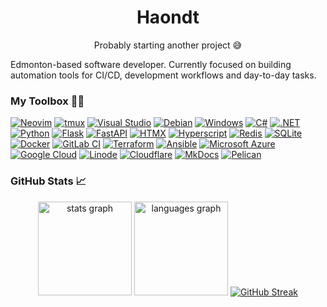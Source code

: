 <div align="center"> 
  <h1>Haondt</h1>
  <p>Probably starting another project 😅</p>
</div>

Edmonton-based software developer. Currently focused on building automation tools for CI/CD, development workflows and day-to-day tasks.

### My Toolbox 👷‍♂️

[![Neovim](https://img.shields.io/badge/Neovim-57A143?logo=neovim&logoColor=fff)](#)
[![tmux](https://img.shields.io/badge/tmux-1BB91F?logo=tmux&logoColor=fff)](#)
[![Visual Studio](https://custom-icon-badges.demolab.com/badge/Visual%20Studio-5C2D91.svg?&logo=visualstudio&logoColor=white)](#)
[![Debian](https://img.shields.io/badge/Debian-A81D33?logo=debian&logoColor=fff)](#)
[![Windows](https://custom-icon-badges.demolab.com/badge/Windows-0078D6?logo=windows11&logoColor=white)](#)
[![C#](https://custom-icon-badges.demolab.com/badge/C%23-%23239120.svg?logo=cshrp&logoColor=white)](#)
[![.NET](https://img.shields.io/badge/.NET-512BD4?logo=dotnet&logoColor=fff)](#)
[![Python](https://img.shields.io/badge/Python-3776AB?logo=python&logoColor=fff)](#)
[![Flask](https://img.shields.io/badge/Flask-000?logo=flask&logoColor=fff)](#)
[![FastAPI](https://img.shields.io/badge/FastAPI-009485.svg?logo=fastapi&logoColor=white)](#)
[![HTMX](https://img.shields.io/badge/HTMX-36C?logo=htmx&logoColor=fff)](#)
[![Hyperscript](https://img.shields.io/badge/Hyperscript-36C?logo=htmx&logoColor=fff)](#)
[![Redis](https://img.shields.io/badge/Redis-%23DD0031.svg?logo=redis&logoColor=white)](#)
[![SQLite](https://img.shields.io/badge/SQLite-%2307405e.svg?logo=sqlite&logoColor=white)](#)
[![Docker](https://img.shields.io/badge/Docker-2496ED?logo=docker&logoColor=fff)](#)
[![GitLab CI](https://img.shields.io/badge/GitLab%20CI-FC6D26?logo=gitlab&logoColor=fff)](#)
[![Terraform](https://img.shields.io/badge/Terraform-844FBA?logo=terraform&logoColor=fff)](#)
[![Ansible](https://img.shields.io/badge/ansible-%231A1918.svg?logo=ansible&logoColor=white)](#)
[![Microsoft Azure](https://custom-icon-badges.demolab.com/badge/Microsoft%20Azure-0089D6?logo=msazure&logoColor=white)](#)
[![Google Cloud](https://img.shields.io/badge/Google%20Cloud-%234285F4.svg?logo=google-cloud&logoColor=white)](#)
[![Linode](https://img.shields.io/badge/linode-00A95C?logo=linode&logoColor=white)](#)
[![Cloudflare](https://img.shields.io/badge/Cloudflare-F38020?logo=Cloudflare&logoColor=white)](#)
[![MkDocs](https://img.shields.io/badge/MkDocs-526CFE?logo=materialformkdocs&logoColor=fff)](#)
[![Pelican](https://img.shields.io/badge/Pelican-14A0C4?logo=pelican&logoColor=fff)](#)


### GitHub Stats 📈
  <div align="center">
  <img src="https://github-readme-stats.vercel.app/api?hide_title=false&hide_rank=false&show_icons=true&include_all_commits=true&count_private=true&disable_animations=false&theme=radical&locale=en&hide_border=true&username=haondt" height="150" alt="stats graph"  />
  <img src="https://github-readme-stats.vercel.app/api/top-langs?locale=en&hide_title=false&layout=compact&card_width=320&langs_count=6&hide=java&theme=radical&hide_border=true&username=haondt" height="150" alt="languages graph"  />
    <a href="https://git.io/streak-stats"><img src="https://streak-stats.demolab.com?user=haondt&theme=radical&hide_border=true&mode=weekly&card_height=150" alt="GitHub Streak" /></a>
</div>
